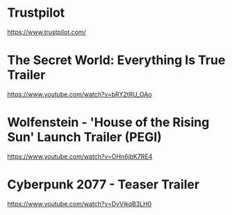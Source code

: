 # Trustpilot
https://www.trustpilot.com/

# The Secret World: Everything Is True Trailer
https://www.youtube.com/watch?v=bRY2tRU_OAo
# Wolfenstein  - 'House of the Rising Sun' Launch Trailer (PEGI)
https://www.youtube.com/watch?v=OHn6jbK7RE4
# Cyberpunk 2077 - Teaser Trailer
https://www.youtube.com/watch?v=DvVjkqB3LH0


